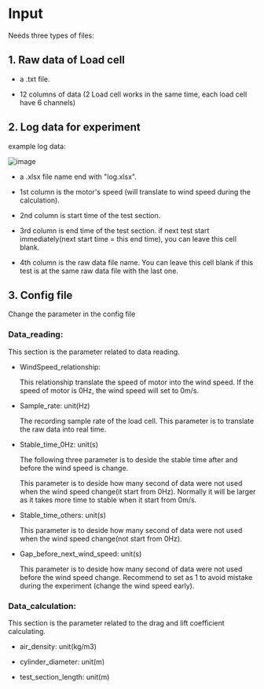 # Input
Needs three types of files:
## 1. Raw data of Load cell
- a .txt file.

- 12 columns of data (2 Load cell works in the same time, each load cell have 6 channels) 

## 2. Log data for experiment 
example log data:

![image](https://github.com/user-attachments/assets/7c6b0972-695f-4132-a9fd-1a6565bb704c)

- a .xlsx file name end with "log.xlsx".

- 1st column is the motor's speed (will translate to wind speed during the calculation).

- 2nd column is start time of the test section.

- 3rd column is end time of the test section. if next test start immediately(next start time = this end time), you can leave this cell blank.

- 4th column is the raw data file name. You can leave this cell blank if this test is at the same raw data file with the last one.

## 3. Config file
Change the parameter in the config file

### Data_reading:
This section is the parameter related to data reading.

- WindSpeed_relationship: 

  This relationship translate the speed of motor into the wind speed. If the speed of motor is 0Hz, the wind speed will set to 0m/s.

- Sample_rate: unit(Hz)

  The recording sample rate of the load cell. This parameter is to translate the raw data into real time.

- Stable_time_0Hz: unit(s)

  The following three parameter is to deside the stable time after and before the wind speed is change.

  This parameter is to deside how many second of data were not used when the wind speed change(it start from 0Hz). Normally it will be larger as it takes more time to stable when it start from 0m/s.

- Stable_time_others: unit(s)

  This parameter is to deside how many second of data were not used when the wind speed change(not start from 0Hz).

- Gap_before_next_wind_speed: unit(s)

  This parameter is to deside how many second of data were not used before the wind speed change. Recommend to set as 1 to avoid mistake during the experiment (change the wind speed early).

### Data_calculation:
This section is the parameter related to the drag and lift coefficient calculating.

- air_density: unit(kg/m3)

- cylinder_diameter: unit(m)

- test_section_length: unit(m)
